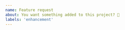 ```yaml
---
name: Feature request
about: You want something added to this project? 🎉
labels: 'enhancement'
---
```


